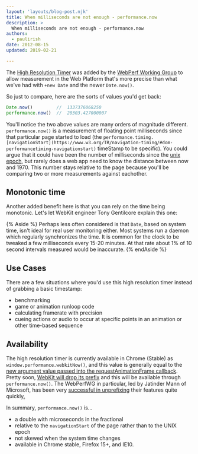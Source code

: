 ```yaml
---
layout: 'layouts/blog-post.njk'
title: When milliseconds are not enough - performance.now
description: >
  When milliseconds are not enough - performance.now
authors:
  - paulirish
date: 2012-08-15
updated: 2019-02-21

---
```


The [High Resolution Timer](https://w3c.github.io/hr-time/) was added by the [WebPerf Working Group](https://www.w3.org/webperf/) to allow measurement in the Web Platform that's more precise than what we've had with `+new Date` and the newer `Date.now()`.

So just to compare, here are the sorts of values you'd get back:

```js
Date.now()         //  1337376068250
performance.now()  //  20303.427000007
```

You'll notice the two above values are many orders of magnitude different. `performance.now()` is a measurement of floating point milliseconds since that particular page started to load (the `performance.timing.[navigationStart](https://www.w3.org/TR/navigation-timing/#dom-performancetiming-navigationstart)` timeStamp to be specific). You could argue that it could have been the number of milliseconds since the [unix epoch](https://en.wikipedia.org/wiki/Unix_time), but rarely does a web app need to know the distance between now and 1970. This number stays relative to the page because you'll be comparing two or more measurements against eachother.

## Monotonic time

Another added benefit here is that you can rely on the time being monotonic. Let's let WebKit engineer Tony Gentilcore explain this one:

{% Aside %}
Perhaps less often considered is that `Date`, based on system time, isn't ideal for real user monitoring either. Most systems run a daemon which regularly synchronizes the time. It is common for the clock to be tweaked a few milliseconds every 15-20 minutes. At that rate about 1% of 10 second intervals measured would be inaccurate.
{% endAside %}


## Use Cases

There are a few situations where you'd use this high resolution timer instead of grabbing a basic timestamp:

* benchmarking
* game or animation runloop code
* calculating framerate with precision
* cueing actions or audio to occur at specific points in an animation or other time-based sequence

## Availability

The high resolution timer is currently available in Chrome (Stable) as `window.performance.webkitNow()`, and this value is generally equal to the [new argument value passed into the requestAnimationFrame callback](https://developers.google.com/web/updates/2012/05/requestAnimationFrame-API-now-with-sub-millisecond-precision). Pretty soon, [WebKit will drop its prefix](https://bugs.webkit.org/show_bug.cgi?id=88278) and this will be available through `performance.now()`. The WebPerfWG in particular, led by Jatinder Mann of Microsoft, has been very [successful in unprefixing](https://jatindersmann.com/2012/08/07/ieblog-web-performance-apis-rapidly-become-w3c-candidate-recommendations/) their features quite quickly[.](https://a.disquscdn.com/uploads/mediaembed/images/272/1565/original.jpg)

In summary, `performance.now()` is...

* a double with microseconds in the fractional
* relative to the `navigationStart` of the page rather than to the UNIX epoch
* not skewed when the system time changes
* available in Chrome stable, Firefox 15+, and IE10.




